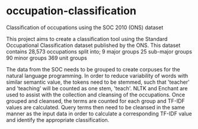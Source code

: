 # occupation-classification
Classification of occupations using the SOC 2010 (ONS) dataset

This project aims to create a classification tool using the Standard Occupational Classification dataset published by the ONS. This dataset contains 28,573 occupations split into;
  9 major groups
  25 sub-major groups
  90 minor groups
  369 unit groups

The data from the SOC needs to be grouped to create corpuses for the natural language programming. In order to reduce variability of words with similar semantic value, the tokens need to be stemmed, such that 'teacher' and 'teaching' will be counted as one stem, 'teach'.
NLTK and Enchant are used to assist with the collection and cleansing of the occupations.
Once grouped and cleansed, the terms are counted for each group and TF-IDF values are calculated.
Query terms then need to be cleansed in the same manner as the input data in order to calculate a corresponding TF-IDF value and identify the appropriate classification.
